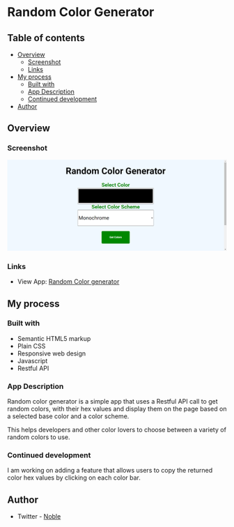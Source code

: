# Random Color Generator

## Table of contents

- [Overview](#overview)
  - [Screenshot](#screenshot)
  - [Links](#links)
- [My process](#my-process)
  - [Built with](#built-with)
  - [App Description](#app-description)
  - [Continued development](#continued-development)
- [Author](#author)

## Overview

### Screenshot

![Random Color generator](./screenshot.png?raw=true)

### Links

- View App: [Random Color generator](https://random-color-generator-lovat.vercel.app/)

## My process

### Built with

- Semantic HTML5 markup
- Plain CSS
- Responsive web design
- Javascript
- Restful API

### App Description

Random color generator is a simple app that uses a Restful API call to get random colors, with their hex values and display them on the page based on a selected base color and a color scheme. 

This helps developers and other color lovers to choose between a variety of random colors to use.

### Continued development
I am working on adding a feature that allows users to copy the returned color hex values by clicking on each color bar.


## Author

- Twitter - [Noble](https://www.twitter.com/ilive_noble)
